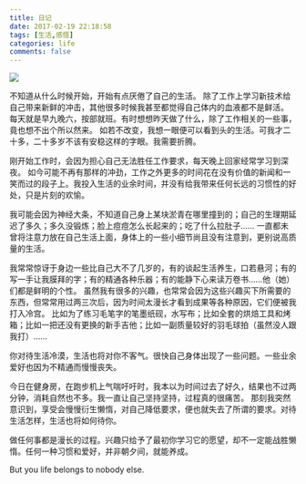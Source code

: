 ```yaml
---
title: 日记
date: 2017-02-19 22:18:58
tags: [生活,感悟]
categories: life
comments: false
---
```

![](/images/timg.jpg)

<!-- more -->

不知道从什么时候开始，开始有点厌倦了自己的生活。
除了工作上学习新技术给自己带来新鲜的冲击，其他很多时候我甚至都觉得自己体内的血液都不是鲜活。
每天就是早九晚六，按部就班。有时想想昨天做了什么，除了工作相关的一些事，竟也想不出个所以然来。
如若不改变，我想一眼便可以看到头的生活。可我才二十多，二十多岁不该有安稳这样的字眼。我需要折腾。

刚开始工作时，会因为担心自己无法胜任工作要求，每天晚上回家经常学习到深夜。
如今可能不再有那样的冲劲，工作之外更多的时间花在没有价值的新闻和一笑而过的段子上。我投入生活的业余时间，并没有给我带来任何长远的习惯性的好处，只是片刻的欢愉。

我可能会因为神经大条，不知道自己身上某块淤青在哪里撞到的；自己的生理期延迟了多久；多久没锻炼；脸上痘痘怎么长起来的；吃了什么拉肚子……
一直都未曾将注意力放在自己生活上面，身体上的一些小细节尚且没有注意到，更别说高质量的生活。

我常常惊讶于身边一些比自己大不了几岁的，有的谈起生活养生，口若悬河；有的写一手让我膜拜的字；有的精通各种乐器；有的能静下心来读万卷书……他（她）们都是鲜明的个性。
虽然我有很多的兴趣，也常常会因为这些兴趣买下所需要的东西，但常常用过两三次后，因为时间太漫长才看到成果等各种原因，它们便被我打入冷宫。
比如为了练习毛笔字的笔墨纸砚，水写布；比如全套的烘焙工具和烤箱；比如一把还没有更换的新手吉他；比如一副质量较好的羽毛球拍（虽然没人跟我打）……

你对待生活冷漠，生活也将对你不客气。很快自己身体出现了一些问题。一些业余爱好也因为不精通而慢慢丧失。

今日在健身房，在跑步机上气喘吁吁时，我本以为时间过去了好久，结果也不过两分钟，消耗自然也不多。我一直让自己坚持坚持，过程真的很痛苦。
那刻我突然意识到，享受会慢慢衍生懒惰，对自己降低要求，便也就失去了所谓的要求。对待生活怎样，生活也将如何待你。

做任何事都是漫长的过程。兴趣只给予了最初你学习它的愿望，却不一定能战胜懒惰。任何一种习惯和爱好，并非朝夕间，就能养成。

But you life belongs to nobody else.

